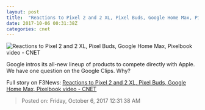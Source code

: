 ```yaml
---
layout: post
title:  "Reactions to Pixel 2 and 2 XL, Pixel Buds, Google Home Max, Pixelbook video     - CNET"
date: 2017-10-06 00:31:38Z
categories: cnet
---
```


![Reactions to Pixel 2 and 2 XL, Pixel Buds, Google Home Max, Pixelbook video     - CNET](https://cnet4.cbsistatic.com/img/J1VJCP4tlme-WbNc86sLKFzfNZo=/2017/10/05/8a5157e4-14a1-4a37-ba5b-b0e41ecefbaf/goog144.jpg)

Google intros its all-new lineup of products to compete directly with Apple. We have one question on the Google Clips. Why?


Full story on F3News: [Reactions to Pixel 2 and 2 XL, Pixel Buds, Google Home Max, Pixelbook video     - CNET](http://www.f3nws.com/n/DHJ4gB)

> Posted on: Friday, October 6, 2017 12:31:38 AM
